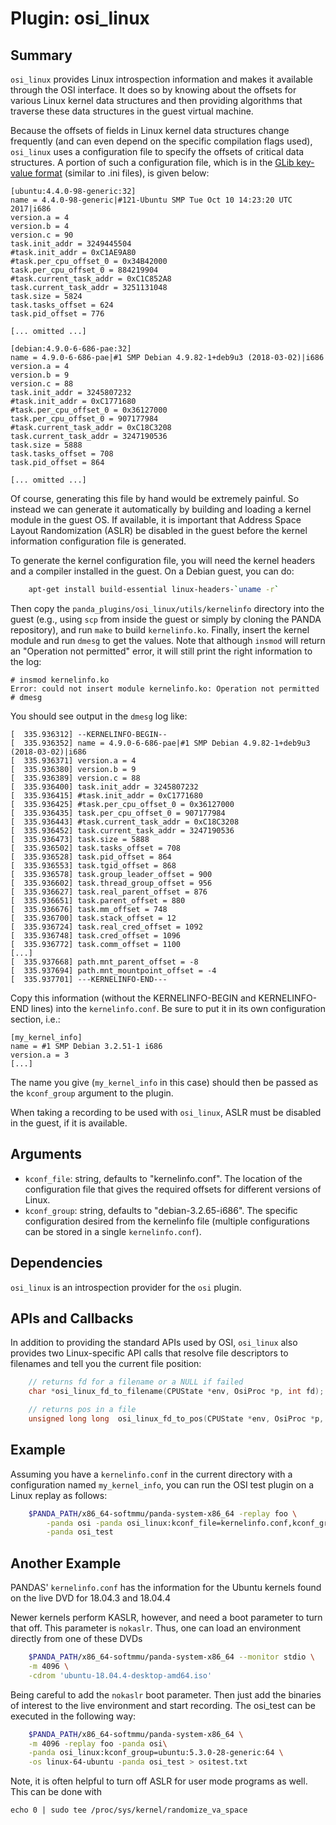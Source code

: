 Plugin: osi_linux
===========

Summary
-------

`osi_linux` provides Linux introspection information and makes it available through the OSI interface. It does so by knowing about the offsets for various Linux kernel data structures and then providing algorithms that traverse these data structures in the guest virtual machine.

Because the offsets of fields in Linux kernel data structures change frequently (and can even depend on the specific compilation flags used), `osi_linux` uses a configuration file to specify the offsets of critical data structures. A portion of such a configuration file, which is in the [GLib key-value format](https://developer.gnome.org/glib/stable/glib-Key-value-file-parser.html) (similar to .ini files), is given below:

    [ubuntu:4.4.0-98-generic:32]
    name = 4.4.0-98-generic|#121-Ubuntu SMP Tue Oct 10 14:23:20 UTC 2017|i686
    version.a = 4
    version.b = 4
    version.c = 90
    task.init_addr = 3249445504
    #task.init_addr = 0xC1AE9A80
    #task.per_cpu_offset_0 = 0x34B42000
    task.per_cpu_offset_0 = 884219904
    #task.current_task_addr = 0xC1C852A8
    task.current_task_addr = 3251131048
    task.size = 5824
    task.tasks_offset = 624
    task.pid_offset = 776

    [... omitted ...]

    [debian:4.9.0-6-686-pae:32]
    name = 4.9.0-6-686-pae|#1 SMP Debian 4.9.82-1+deb9u3 (2018-03-02)|i686
    version.a = 4
    version.b = 9
    version.c = 88
    task.init_addr = 3245807232
    #task.init_addr = 0xC1771680
    #task.per_cpu_offset_0 = 0x36127000
    task.per_cpu_offset_0 = 907177984
    #task.current_task_addr = 0xC18C3208
    task.current_task_addr = 3247190536
    task.size = 5888
    task.tasks_offset = 708
    task.pid_offset = 864

    [... omitted ...]

Of course, generating this file by hand would be extremely painful. So instead we can generate it automatically by building and loading a kernel module in the guest OS.  If available, it is important that Address Space Layout Randomization (ASLR) be disabled in the guest before the kernel information configuration file is generated.

To generate the kernel configuration file, you will need the kernel headers and a compiler installed in the guest. On a Debian guest, you can do:

```sh
    apt-get install build-essential linux-headers-`uname -r`
```

Then copy the `panda_plugins/osi_linux/utils/kernelinfo` directory into the guest (e.g., using `scp` from inside the guest or simply by cloning the PANDA repository), and run `make` to build `kernelinfo.ko`. Finally, insert the kernel module and run `dmesg` to get the values. Note that although `insmod` will return an "Operation not permitted" error, it will still print the right information to the log:

    # insmod kernelinfo.ko
    Error: could not insert module kernelinfo.ko: Operation not permitted
    # dmesg

You should see output in the `dmesg` log like:

    [  335.936312] --KERNELINFO-BEGIN--
    [  335.936352] name = 4.9.0-6-686-pae|#1 SMP Debian 4.9.82-1+deb9u3 (2018-03-02)|i686
    [  335.936371] version.a = 4
    [  335.936380] version.b = 9
    [  335.936389] version.c = 88
    [  335.936400] task.init_addr = 3245807232
    [  335.936415] #task.init_addr = 0xC1771680
    [  335.936425] #task.per_cpu_offset_0 = 0x36127000
    [  335.936435] task.per_cpu_offset_0 = 907177984
    [  335.936443] #task.current_task_addr = 0xC18C3208
    [  335.936452] task.current_task_addr = 3247190536
    [  335.936473] task.size = 5888
    [  335.936502] task.tasks_offset = 708
    [  335.936528] task.pid_offset = 864
    [  335.936553] task.tgid_offset = 868
    [  335.936578] task.group_leader_offset = 900
    [  335.936602] task.thread_group_offset = 956
    [  335.936627] task.real_parent_offset = 876
    [  335.936651] task.parent_offset = 880
    [  335.936676] task.mm_offset = 748
    [  335.936700] task.stack_offset = 12
    [  335.936724] task.real_cred_offset = 1092
    [  335.936748] task.cred_offset = 1096
    [  335.936772] task.comm_offset = 1100
    [...]
    [  335.937668] path.mnt_parent_offset = -8
    [  335.937694] path.mnt_mountpoint_offset = -4
    [  335.937701] ---KERNELINFO-END---

Copy this information (without the KERNELINFO-BEGIN and KERNELINFO-END lines) into the `kernelinfo.conf`. Be sure to put it in its own configuration section, i.e.:

    [my_kernel_info]
    name = #1 SMP Debian 3.2.51-1 i686
    version.a = 3
    [...]

The name you give (`my_kernel_info` in this case) should then be passed as the `kconf_group` argument to the plugin.

When taking a recording to be used with `osi_linux`, ASLR must be disabled in the guest, if it is available.

Arguments
---------

* `kconf_file`: string, defaults to "kernelinfo.conf". The location of the configuration file that gives the required offsets for different versions of Linux.
* `kconf_group`: string, defaults to "debian-3.2.65-i686". The specific configuration desired from the kernelinfo file (multiple configurations can be stored in a single `kernelinfo.conf`).

Dependencies
------------

`osi_linux` is an introspection provider for the `osi` plugin.

APIs and Callbacks
------------------

In addition to providing the standard APIs used by OSI, `osi_linux` also provides two Linux-specific API calls that resolve file descriptors to filenames and tell you the current file position:

```C
    // returns fd for a filename or a NULL if failed
    char *osi_linux_fd_to_filename(CPUState *env, OsiProc *p, int fd);

    // returns pos in a file
    unsigned long long  osi_linux_fd_to_pos(CPUState *env, OsiProc *p, int fd);
```

Example
-------

Assuming you have a `kernelinfo.conf` in the current directory with a configuration named `my_kernel_info`, you can run the OSI test plugin on a Linux replay as follows:

```bash
    $PANDA_PATH/x86_64-softmmu/panda-system-x86_64 -replay foo \
        -panda osi -panda osi_linux:kconf_file=kernelinfo.conf,kconf_group=my_kernel_info \
        -panda osi_test
```
Another Example
-------

PANDAS' `kernelinfo.conf` has the information for the Ubuntu kernels found on the live DVD for 18.04.3 and 18.04.4

Newer kernels perform KASLR, however, and need a boot parameter to turn that off. This parameter is `nokaslr`. Thus, one can load an environment directly from one of these DVDs
```bash
    $PANDA_PATH/x86_64-softmmu/panda-system-x86_64 --monitor stdio \
    -m 4096 \
    -cdrom 'ubuntu-18.04.4-desktop-amd64.iso'
```
Being careful to add the `nokaslr` boot parameter.  Then just add the binaries of interest to the live environment and start recording. The osi_test can be executed in the following way:

```bash
    $PANDA_PATH/x86_64-softmmu/panda-system-x86_64 \
    -m 4096 -replay foo -panda osi\
    -panda osi_linux:kconf_group=ubuntu:5.3.0-28-generic:64 \
    -os linux-64-ubuntu -panda osi_test > ositest.txt
```

Note, it is often helpful to turn off ASLR for user mode programs as well. This can be done with
```
echo 0 | sudo tee /proc/sys/kernel/randomize_va_space
```
